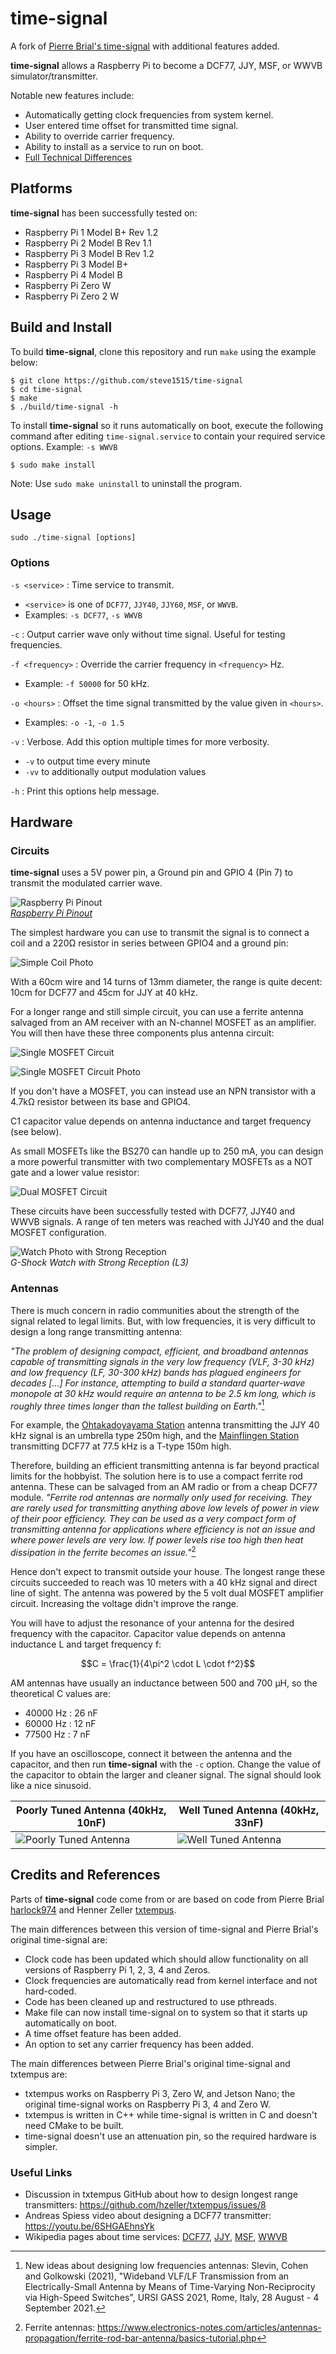 # time-signal
A fork of [Pierre Brial's time-signal](https://github.com/harlock974/time-signal) with additional features added.

**time-signal** allows a Raspberry Pi to become a DCF77, JJY, MSF, or WWVB simulator/transmitter.

Notable new features include:
* Automatically getting clock frequencies from system kernel.
* User entered time offset for transmitted time signal.
* Ability to override carrier frequency.
* Ability to install as a service to run on boot.
* [Full Technical Differences](#credits-and-References)

## Platforms

**time-signal** has been successfully tested on:
* Raspberry Pi 1 Model B+ Rev 1.2
* Raspberry Pi 2 Model B Rev 1.1
* Raspberry Pi 3 Model B Rev 1.2
* Raspberry Pi 3 Model B+
* Raspberry Pi 4 Model B
* Raspberry Pi Zero W
* Raspberry Pi Zero 2 W

## Build and Install

To build **time-signal**, clone this repository and run `make` using the example below:
```
$ git clone https://github.com/steve1515/time-signal
$ cd time-signal
$ make
$ ./build/time-signal -h
```

To install **time-signal** so it runs automatically on boot, execute the following command after editing `time-signal.service` to contain your required service options. Example: `-s WWVB`
```
$ sudo make install
```

Note: Use `sudo make uninstall` to uninstall the program.

## Usage

```
sudo ./time-signal [options]
```

### Options

`-s <service>` : Time service to transmit.
* `<service>` is one of `DCF77`, `JJY40`, `JJY60`, `MSF`, or `WWVB`.
* Examples: `-s DCF77`, `-s WWVB`

`-c` : Output carrier wave only without time signal. Useful for testing frequencies.

`-f <frequency>` : Override the carrier frequency in `<frequency>` Hz.
* Example: `-f 50000` for 50 kHz.

`-o <hours>` : Offset the time signal transmitted by the value given in `<hours>`.
* Examples: `-o -1`, `-o 1.5`

`-v` : Verbose. Add this option multiple times for more verbosity.
* `-v` to output time every minute
* `-vv` to additionally output modulation values

`-h` : Print this options help message.

## Hardware

### Circuits

**time-signal** uses a 5V power pin, a Ground pin and GPIO 4 (Pin 7) to transmit the modulated carrier wave.

![Raspberry Pi Pinout](doc/rpi-pinout.png)\
_[Raspberry Pi Pinout](https://pinout.xyz)_

The simplest hardware you can use to transmit the signal is to connect a coil and a 220Ω resistor in series between GPIO4 and a ground pin:

![Simple Coil Photo](doc/photo-simple-coil.jpg)

With a 60cm wire and 14 turns of 13mm diameter, the range is quite decent: 10cm for DCF77 and 45cm for JJY at 40 kHz.

For a longer range and still simple circuit, you can use a ferrite antenna salvaged from an AM receiver with an N-channel MOSFET as an amplifier. You will then have these three components plus antenna circuit:

![Single MOSFET Circuit](doc/circuit-mosfet-1.png)

![Single MOSFET Circuit Photo](doc/photo-mosfet-1.jpg)

If you don't have a MOSFET, you can instead use an NPN transistor with a 4.7kΩ resistor between its base and GPIO4.

C1 capacitor value depends on antenna inductance and target frequency (see below).

As small MOSFETs like the BS270 can handle up to 250 mA, you can design a more powerful transmitter with two complementary MOSFETs as a NOT gate and a lower value resistor:

![Dual MOSFET Circuit](doc/circuit-mosfet-2.png)

These circuits have been successfully tested with DCF77, JJY40 and WWVB signals. A range of ten meters was reached with JJY40 and the dual MOSFET configuration.

![Watch Photo with Strong Reception](doc/photo-watch.jpg)\
_G-Shock Watch with Strong Reception (L3)_

### Antennas

There is much concern in radio communities about the strength of the signal related to legal limits. But, with low frequencies, it is very difficult to design a long range transmitting antenna:

_"The problem of designing compact, efficient, and broadband antennas capable of transmitting signals in the very low frequency (VLF, 3-30 kHz) and low frequency (LF, 30-300 kHz) bands has plagued engineers for decades [...] For instance, attempting to build a standard quarter-wave monopole at 30 kHz would require an antenna to be 2.5 km long, which is roughly three times longer than the tallest building on Earth."_[^1]

For example, the [Ohtakadoyayama Station](https://jjy.nict.go.jp/jjy/trans/index-e.html) antenna transmitting the JJY 40 kHz signal is an umbrella type 250m high, and the [Mainflingen Station](https://www.ptb.de/cms/en/ptb/fachabteilungen/abt4/fb-44/ag-442/dissemination-of-legal-time/dcf77/dcf77-transmitting-facilities.html) transmitting DCF77 at 77.5 kHz is a T-type 150m high.

Therefore, building an efficient transmitting antenna is far beyond practical limits for the hobbyist. The solution here is to use a compact ferrite rod antenna. These can be salvaged from an AM radio or from a cheap DCF77 module. _"Ferrite rod antennas are normally only used for receiving. They are rarely used for transmitting anything above low levels of power in view of their poor efficiency. They can be used as a very compact form of transmitting antenna for applications where efficiency is not an issue and where power levels are very low. If power levels rise too high then heat dissipation in the ferrite becomes an issue."_[^2]

Hence don't expect to transmit outside your house. The longest range these circuits succeeded to reach was 10 meters with a 40 kHz signal and direct line of sight. The antenna was powered by the 5 volt dual MOSFET amplifier circuit. Increasing the voltage didn't improve the range.

You will have to adjust the resonance of your antenna for the desired frequency with the capacitor. Capacitor value depends on antenna inductance L and target frequency f:
```math
C = \frac{1}{4\pi^2 \cdot L \cdot f^2}
```

AM antennas have usually an inductance between 500 and 700 µH, so the theoretical C values are:
* 40000 Hz : 26 nF
* 60000 Hz : 12 nF
* 77500 Hz : 7 nF

If you have an oscilloscope, connect it between the antenna and the capacitor, and then run **time-signal** with the `-c` option. Change the value of the capacitor to obtain the larger and cleaner signal. The signal should look like a nice sinusoid.

| Poorly Tuned Antenna (40kHz, 10nF) | Well Tuned Antenna (40kHz, 33nF) |
| --- | --- |
| ![Poorly Tuned Antenna](doc/antenna-bad.jpg) | ![Well Tuned Antenna](doc/antenna-good.jpg) |

## Credits and References

Parts of **time-signal** code come from or are based on code from Pierre Brial [harlock974](https://github.com/harlock974/time-signal) and Henner Zeller [txtempus](https://github.com/hzeller/txtempus).

The main differences between this version of time-signal and Pierre Brial's original time-signal are:
* Clock code has been updated which should allow functionality on all versions of Raspberry Pi 1, 2, 3, 4 and Zeros.
* Clock frequencies are automatically read from kernel interface and not hard-coded.
* Code has been cleaned up and restructured to use pthreads.
* Make file can now install time-signal on to system so that it starts up automatically on boot.
* A time offset feature has been added.
* An option to set any carrier frequency has been added.

The main differences between Pierre Brial's original time-signal and txtempus are:
* txtempus works on Raspberry Pi 3, Zero W, and Jetson Nano; the original time-signal works on Raspberry Pi 3, 4 and Zero W.
* txtempus is written in C++ while time-signal is written in C and doesn't need CMake to be built.
* time-signal doesn't use an attenuation pin, so the required hardware is simpler.

### Useful Links

* Discussion in txtempus GitHub about how to design longest range transmitters: https://github.com/hzeller/txtempus/issues/8
* Andreas Spiess video about designing a DCF77 transmitter: https://youtu.be/6SHGAEhnsYk
* Wikipedia pages about time services: [DCF77](https://en.wikipedia.org/wiki/DCF77), [JJY](https://en.wikipedia.org/wiki/JJY), [MSF](https://en.wikipedia.org/wiki/Time_from_NPL_(MSF)), [WWVB](https://en.wikipedia.org/wiki/WWVB)

[^1]: New ideas about designing low frequencies antennas: Slevin, Cohen and Golkowski (2021), "Wideband VLF/LF Transmission from an Electrically-Small Antenna by Means of Time-Varying Non-Reciprocity via High-Speed Switches", URSI GASS 2021, Rome, Italy, 28 August - 4 September 2021.
[^2]: Ferrite antennas: https://www.electronics-notes.com/articles/antennas-propagation/ferrite-rod-bar-antenna/basics-tutorial.php
